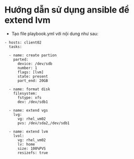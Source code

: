 # Hướng dẫn sử dụng ansible để extend lvm

- Tạo file playbook.yml với nội dung như sau:

```
- hosts: client02
  tasks:

  - name: create partion
    parted:
      device: /dev/sdb
      number: 1
      flags: [lvm]
      state: present
      part_end: 20GB

  - name: format disk
    filesystem:
      fstype: xfs
      dev: /dev/sdb1

  - name: extend vgs
    lvg:
      vg: rhel_vm02
      pvs: /dev/sda2,/dev/sdb1

  - name: extend lvm
    lvol:
      vg: rhel_vm02
      lv: home
      size: 100%PVS
      resizefs: true


```
